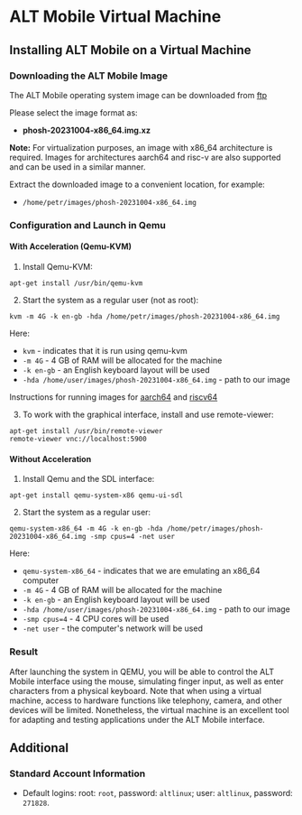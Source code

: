 # ALT Mobile Virtual Machine

## Installing ALT Mobile on a Virtual Machine

### Downloading the ALT Mobile Image

The ALT Mobile operating system image can be downloaded from [ftp](http://beta.altlinux.org/mobile/latest/)

Please select the image format as:

- **phosh-20231004-x86_64.img.xz**

**Note:** For virtualization purposes, an image with x86_64 architecture is required. Images for architectures aarch64 and risc-v are also supported and can be used in a similar manner.

Extract the downloaded image to a convenient location, for example:

- `/home/petr/images/phosh-20231004-x86_64.img`

### Configuration and Launch in Qemu

#### With Acceleration (Qemu-KVM)

1. Install Qemu-KVM:

```shell
apt-get install /usr/bin/qemu-kvm
```

2. Start the system as a regular user (not as root):

```shell
kvm -m 4G -k en-gb -hda /home/petr/images/phosh-20231004-x86_64.img
```

Here:

- `kvm` - indicates that it is run using qemu-kvm
- `-m 4G` - 4 GB of RAM will be allocated for the machine
- `-k en-gb` - an English keyboard layout will be used
- `-hda /home/user/images/phosh-20231004-x86_64.img` - path to our image

Instructions for running images for [aarch64](https://www.altlinux.org/Ports/aarch64/QEMU) and [riscv64](https://www.altlinux.org/Ports/riscv64/QEMU)

3. To work with the graphical interface, install and use remote-viewer:

```shell
apt-get install /usr/bin/remote-viewer
remote-viewer vnc://localhost:5900
```

#### Without Acceleration

1. Install Qemu and the SDL interface:

```shell
apt-get install qemu-system-x86 qemu-ui-sdl
```

2. Start the system as a regular user:

```shell
qemu-system-x86_64 -m 4G -k en-gb -hda /home/petr/images/phosh-20231004-x86_64.img -smp cpus=4 -net user
```

Here:

- `qemu-system-x86_64` - indicates that we are emulating an x86_64 computer
- `-m 4G` - 4 GB of RAM will be allocated for the machine
- `-k en-gb` - an English keyboard layout will be used
- `-hda /home/user/images/phosh-20231004-x86_64.img` - path to our image
- `-smp cpus=4` - 4 CPU cores will be used
- `-net user` - the computer's network will be used

### Result

After launching the system in QEMU, you will be able to control the ALT Mobile interface using the mouse, simulating finger input, as well as enter characters from a physical keyboard. Note that when using a virtual machine, access to hardware functions like telephony, camera, and other devices will be limited. Nonetheless, the virtual machine is an excellent tool for adapting and testing applications under the ALT Mobile interface.

## Additional

### Standard Account Information

- Default logins:
  root: `root`, password: `altlinux`;
  user: `altlinux`, password: `271828`.
